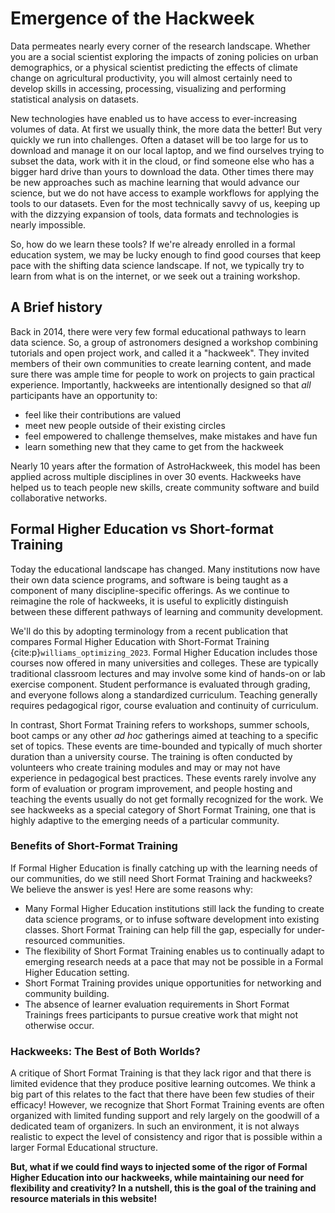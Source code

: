 # Emergence of the Hackweek

Data permeates nearly every corner of the research landscape. Whether you are a social scientist exploring the impacts of zoning policies on urban demographics, or a physical scientist predicting the effects of climate change on agricultural productivity, you will almost certainly need to develop skills in accessing, processing, visualizing and performing statistical analysis on datasets. 

New technologies have enabled us to have access to ever-increasing volumes of data. At first we usually think, the more data the better! But very quickly we run into challenges. Often a dataset will be too large for us to download and manage it on our local laptop, and we find ourselves trying to subset the data, work with it in the cloud, or find someone else who has a bigger hard drive than yours to download the data. Other times there may be new approaches such as machine learning that would advance our science, but we do not have access to example workflows for applying the tools to our datasets. Even for the most technically savvy of us, keeping up with the dizzying expansion of tools, data formats and technologies is nearly impossible. 

So, how do we learn these tools? If we're already enrolled in a formal education system, we may be lucky enough to find good courses that keep pace with the shifting data science landscape. If not, we typically try to learn from what is on the internet, or we seek out a training workshop. 

## A Brief history

Back in 2014, there were very few formal educational pathways to learn data science. So, a group of astronomers designed a workshop combining tutorials and open project work, and called it a "hackweek". They invited members of their own communities to create learning content, and made sure there was ample time for people to work on projects to gain practical experience. Importantly, hackweeks are intentionally designed so that *all* participants have an opportunity to:

* feel like their contributions are valued
* meet new people outside of their existing circles
* feel empowered to challenge themselves, make mistakes and have fun
* learn something new that they came to get from the hackweek

Nearly 10 years after the formation of AstroHackweek, this model has been applied across multiple disciplines in over 30 events. Hackweeks have helped us to teach people new skills, create community software and build collaborative networks.

## Formal Higher Education vs Short-format Training

Today the educational landscape has changed. Many institutions now have their own data science programs, and software is being taught as a component of many discipline-specific offerings. As we continue to reimagine the role of hackweeks, it is useful to explicitly distinguish between these different pathways of learning and community development.

We'll do this by adopting terminology from a recent publication that compares Formal Higher Education with Short-Format Training {cite:p}`williams_optimizing_2023`. Formal Higher Education includes those courses now offered in many universities and colleges. These are typically traditional classroom lectures and may involve some kind of hands-on or lab exercise component. Student performance is evaluated through grading, and everyone follows along a standardized curriculum. Teaching generally requires pedagogical rigor, course evaluation and continuity of curriculum. 

In contrast, Short Format Training refers to workshops, summer schools, boot camps or any other *ad hoc* gatherings aimed at teaching to a specific set of topics. These events are time-bounded and typically of much shorter duration than a university course. The training is often conducted by volunteers who create training modules and may or may not have experience in pedagogical best practices. These events rarely involve any form of evaluation or program improvement, and people hosting and teaching the events usually do not get formally recognized for the work.  We see hackweeks as a special category of Short Format Training, one that is highly adaptive to the emerging needs of a particular community. 

### Benefits of Short-Format Training

If Formal Higher Education is finally catching up with the learning needs of our communities, do we still need Short Format Training and hackweeks? We believe the answer is yes! Here are some reasons why:

* Many Formal Higher Education institutions still lack the funding to create data science programs, or to infuse software development into existing classes. Short Format Training can help fill the gap, especially for under-resourced communities.
* The flexibility of Short Format Training enables us to continually adapt to emerging research needs at a pace that may not be possible in a Formal Higher Education setting. 
* Short Format Training provides unique opportunities for networking and community building.
* The absence of learner evaluation requirements in Short Format Trainings frees participants to pursue creative work that might not otherwise occur.


### Hackweeks: The Best of Both Worlds?

A critique of Short Format Training is that they lack rigor and that there is limited evidence that they produce positive learning outcomes. We think a big part of this relates to the fact that there have been few studies of their efficacy! However, we recognize that Short Format Training events are often organized with limited funding support and rely largely on the goodwill of a dedicated team of organizers. In such an environment, it is not always realistic to expect the level of consistency and rigor that is possible within a larger Formal Educational structure. 

**But, what if we could find ways to injected some of the rigor of Formal Higher Education into our hackweeks, while maintaining our need for flexibility and creativity? In a nutshell, this is the goal of the training and resource materials in this website!** 
